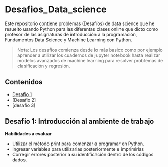 # Desafios_Data_science
Este repositorio contiene problemas (Desafíos) de data science que he resuelto usando Python para las diferentas clases online que dicto como profesor de las asignaturas de  introducción a la programación, Fundamentos Data Science y Machine Learning con Python.

> Nota: Los desafios comienza desde lo más basico como por ejemplo aprender a utilizar los cuadernos de jupyter notebook hasta realizar modelos avanzados de machine learning para resolver problemas de clasificación y regresión.

## Contenidos 
- [Desafio 1](https://github.com/RubenGithub1108/Desafios_DS#desafio-1-introducci%C3%B3n-al-ambiente-de-trabajo)
- [Desafio 2]
- [desafio 3]

## Desafio 1: Introducción al ambiente de trabajo
**Habilidades a evaluar**
- Utilizar el método print para comenzar a programar en Python.
- Ingresar variables para utilizarlas posteriormente e imprimirlas
- Corregir errores posterior a su identificación dentro de los códigos dados.
